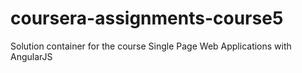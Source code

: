# coursera-assignments-course5
Solution container for the course Single Page Web Applications with AngularJS

